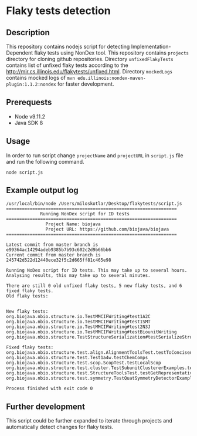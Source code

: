 # Flaky tests detection

## Description

This repository contains nodejs script for detecting  Implementation-Dependent flaky tests using NonDex tool. This repository contains `projects` directory for cloning github repositories. Directory `unfixedFlakyTests` contains list of unfixed flaky tests according to the http://mir.cs.illinois.edu/flakytests/unfixed.html. Directory `mockedLogs` contains mocked logs of `mvn edu.illinois:nondex-maven-plugin:1.1.2:nondex` for faster development.

## Prerequests
 - Node v9.11.2
 - Java SDK 8
 
## Usage

In order to run script change `projectName` and `projectURL` in `script.js` file and run the following command.

```node script.js```

## Example output log

```
/usr/local/bin/node /Users/miloskotlar/Desktop/flakytests/script.js
=================================================================
             Running NonDex script for ID tests
=================================================================
               Project Name: biojava
               Project URL: https://github.com/biojava/biojava
=================================================================

Latest commit from master branch is e99364ac14294adeb9385b7b93c602c2d9b66bb6
Current commit from master branch is 245742d522d12440ece32f5c2d665ff81c465e98

Running NoDex script for ID tests. This may take up to several hours.
Analysing results, this may take up to several minutes.

There are still 0 old unfixed flaky tests, 5 new flaky tests, and 6 fixed flaky tests.
Old flaky tests:


New flaky tests:
org.biojava.nbio.structure.io.TestMMCIFWriting#test1A2C
org.biojava.nbio.structure.io.TestMMCIFWriting#test1SMT
org.biojava.nbio.structure.io.TestMMCIFWriting#test2N3J
org.biojava.nbio.structure.io.TestMMCIFWriting#testBiounitWriting
org.biojava.nbio.structure.TestStructureSerialization#testSerializeStructure

Fixed flaky tests:
org.biojava.nbio.structure.test.align.AlignmentToolsTest.testToConciseAlignmentString
org.biojava.nbio.structure.test.Test1a4w.testChemComps
org.biojava.nbio.structure.test.scop.ScopTest.testLocalScop
org.biojava.nbio.structure.test.cluster.TestSubunitClustererExamples.testPseudostoichiometry
org.biojava.nbio.structure.test.StructureToolsTest.testGetRepresentativeAtomsProtein
org.biojava.nbio.structure.test.symmetry.TestQuatSymmetryDetectorExamples.testLocal

Process finished with exit code 0

```

## Further development

This script could be further expanded to iterate through projects and automatically detect changes for flaky tests.
